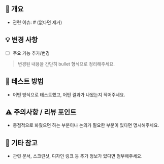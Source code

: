 ## 🔀 개요

- 관련 이슈: # (없다면 제거)

## 💡 변경 사항

- [ ] 주요 기능 추가/변경

> 변경된 내용을 간단히 bullet 형식으로 정리해주세요.

## 🧪 테스트 방법

- 어떤 방식으로 테스트했고, 어떤 결과가 나왔는지 적어주세요.

## ⚠️ 주의사항 / 리뷰 포인트

- 중점적으로 봐줬으면 하는 부분이나 논의가 필요한 부분이 있다면 명시해주세요.

## 📎 기타 참고

- 관련 문서, 스크린샷, 디자인 링크 등 추가 정보가 있다면 첨부해주세요.
